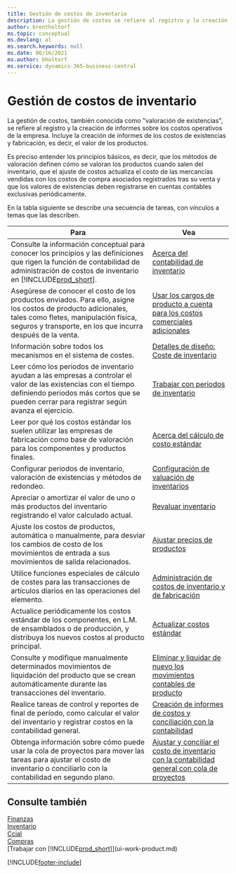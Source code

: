 ```yaml
---
title: Gestión de costos de inventario
description: La gestión de costos se refiere al registro y la creación de reportes sobre los costos de explotación de la empresa e incluye la creación de reportes de los costos de fabricación e inventario.
author: brentholtorf
ms.topic: conceptual
ms.devlang: al
ms.search.keywords: null
ms.date: 06/16/2021
ms.author: bholtorf
ms.service: dynamics-365-business-central
---
```

# Gestión de costos de inventario
La gestión de costos, también conocida como "valoración de existencias", se refiere al registro y la creación de informes sobre los costos operativos de la empresa. Incluye la creación de informes de los costos de existencias y fabricación, es decir, el valor de los productos.   

Es preciso entender los principios básicos, es decir, que los métodos de valoración definen cómo se valoran los productos cuando salen del inventario, que el ajuste de costos actualiza el costo de las mercancías vendidas con los costos de compra asociados registrados tras su venta y que los valores de existencias deben registrarse en cuentas contables exclusivas periódicamente.

En la tabla siguiente se describe una secuencia de tareas, con vínculos a temas que las describen.

|**Para**|**Vea**|  
|------------|-------------|  
|Consulte la información conceptual para conocer los principios y las definiciones que rigen la función de contabilidad de administración de costos de inventario en [!INCLUDE[prod_short](includes/prod_short.md)].|[Acerca del contabilidad de inventario](finance-learn-about-costing.md)|  
|Asegúrese de conocer el costo de los productos enviados. Para ello, asigne los costos de producto adicionales, tales como fletes, manipulación física, seguros y transporte, en los que incurra después de la venta.|[Usar los cargos de producto a cuenta para los costos comerciales adicionales](payables-how-assign-item-charges.md)|
|Información sobre todos los mecanismos en el sistema de costes.|[Detalles de diseño: Coste de inventario](design-details-inventory-costing.md)|
|Leer cómo los periodos de inventario ayudan a las empresas a controlar el valor de las existencias con el tiempo definiendo periodos más cortos que se pueden cerrar para registrar según avanza el ejercicio.|[Trabajar con periodos de inventario](finance-how-to-work-with-inventory-periods.md)|
|Leer por qué los costos estándar los suelen utilizar las empresas de fabricación como base de valoración para los componentes y productos finales.|[Acerca del cálculo de costo estándar](finance-about-calculating-standard-cost.md)|
|Configurar periodos de inventario, valoración de existencias y métodos de redondeo.|[Configuración de valuación de inventarios](finance-set-up-inventory-valuation-and-costing.md)|
|Apreciar o amortizar el valor de uno o más productos del inventario registrando el valor calculado actual.|[Revaluar inventario](inventory-how-revalue-inventory.md)|
|Ajuste los costos de productos, automática o manualmente, para desviar los cambios de costo de los movimientos de entrada a sus movimientos de salida relacionados.|[Ajustar precios de productos](inventory-how-adjust-item-costs.md)|
|Utilice funciones especiales de cálculo de costes para las transacciones de artículos diarios en las operaciones del elemento.|[Administración de costos de inventario y de fabricación](finance-handle-inventory-and-manufacturing-costs.md)|  
|Actualice periódicamente los costos estándar de los componentes, en L.M. de ensamblados o de producción, y distribuya los nuevos costos al producto principal.|[Actualizar costos estándar](finance-how-to-update-standard-costs.md)|
|Consulte y modifique manualmente determinados movimientos de liquidación del producto que se crean automáticamente durante las transacciones del inventario.|[Eliminar y liquidar de nuevo los movimientos contables de producto](finance-how-to-remove-and-reapply-item-entries.md)|
|Realice tareas de control y reportes de final de período, como calcular el valor del inventario y registrar costos en la contabilidad general.|[Creación de informes de costos y conciliación con la contabilidad](/dynamics365/business-central/finance-how-to-post-inventory-costs-to-the-general-ledger)|
|Obtenga información sobre cómo puede usar la cola de proyectos para mover las tareas para ajustar el costo de inventario o conciliarlo con la contabilidad en segundo plano.|[Ajustar y conciliar el costo de inventario con la contabilidad general con cola de proyectos](finance-manage-inventory-costs.md)|

## Consulte también  
 [Finanzas](finance.md)  
 [Inventario](inventory-manage-inventory.md)   
 [Ccial](sales-manage-sales.md)   
 [Compras](purchasing-manage-purchasing.md)  
 [Trabajar con [!INCLUDE[prod_short](includes/prod_short.md)]](ui-work-product.md)


[!INCLUDE[footer-include](includes/footer-banner.md)]